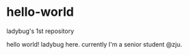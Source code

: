 # hello-world
ladybug's 1st repository

hello world!
ladybug here.
currently I'm a senior student @zju.
